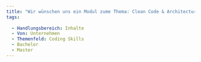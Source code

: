 ```yaml
---
title: "Wir wünschen uns ein Modul zume Thema: Clean Code & Architecture"
tags:
  
  - Handlungsbereich: Inhalte
  - Von: Unternehmen
  - Themenfeld: Coding Skills
  - Bachelor
  - Master
---
```

